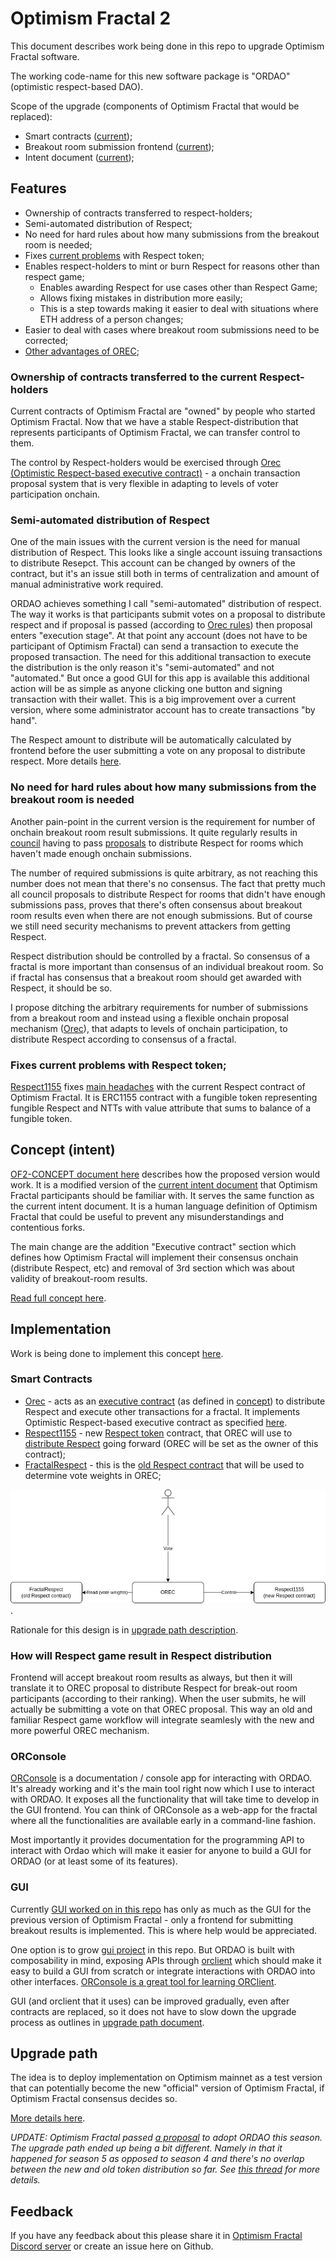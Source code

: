 # Optimism Fractal 2

This document describes work being done in this repo to upgrade Optimism Fractal software. 

The working code-name for this new software package is "ORDAO" (optimistic respect-based DAO). 

Scope of the upgrade (components of Optimism Fractal that would be replaced):

* Smart contracts ([current](../../op-fractal-1/op-fractal-sc/));
* Breakout room submission frontend ([current](../../op-fractal-1/op-fractal-frontend/));
* Intent document ([current](../../op-fractal-1/OP_Fractal_Intent_V2.pdf));

## Features

* Ownership of contracts transferred to respect-holders;
* Semi-automated distribution of Respect;
* No need for hard rules about how many submissions from the breakout room is needed;
* Fixes [current problems](https://www.notion.so/edencreators/Improve-representation-of-Respect-on-block-explorers-1201d818ff3a430fa662e4d5e398fb79) with Respect token;
* Enables respect-holders to mint or burn Respect for reasons other than respect game;
  * Enables awarding Respect for use cases other than Respect Game;
  * Allows fixing mistakes in distribution more easily;
  * This is a step towards making it easier to deal with situations where ETH address of a person changes;
* Easier to deal with cases where breakout room submissions need to be corrected;
* [Other advantages of OREC](./OREC.md#orec-approach);

### Ownership of contracts transferred to the current Respect-holders
Current contracts of Optimism Fractal are "owned" by people who started Optimism Fractal. Now that we have a stable Respect-distribution that represents participants of Optimism Fractal, we can transfer control to them.

The control by Respect-holders would be exercised through [Orec (Optimistic Respect-based executive contract)](./OREC.md) - a onchain transaction proposal system that is very flexible in adapting to levels of voter participation onchain.

### Semi-automated distribution of Respect
One of the main issues with the current version is the need for manual distribution of Respect. This looks like a single account issuing transactions to distribute Resepct. This account can be changed by owners of the contract, but it's an issue still both in terms of centralization and amount of manual administrative work required.

ORDAO achieves something I call "semi-automated" distribution of respect. The way it works is that participants submit votes on a proposal to distribute respect and if proposal is passed (according to [Orec rules](./OREC.md#specification)) then proposal enters "execution stage". At that point any account (does not have to be participant of Optimism Fractal) can send a transaction to execute the proposed transaction. The need for this additional transaction to execute the distribution is the only reason it's "semi-automated" and not "automated." But once a good GUI for this app is available this additional action will be as simple as anyone clicking one button and signing transaction with their wallet. This is a big improvement over a current version, where some administrator account has to create transactions "by hand".

The Respect amount to distribute will be automatically calculated by frontend before the user submitting a vote on any proposal to distribute respect. More details [here](#how-will-respect-game-result-in-respect-distribution).

### No need for hard rules about how many submissions from the breakout room is needed
Another pain-point in the current version is the requirement for number of onchain breakout room result submissions. It quite regularly results in [council](../of1/OP_Fractal_Intent_V2.pdf) having to pass [proposals](https://snapshot.org/#/optimismfractal.eth) to distribute Respect for rooms which haven't made enough onchain submissions.

The number of required submissions is quite arbitrary, as not reaching this number does not mean that there's no consensus. The fact that pretty much all council proposals to distribute Respect for rooms that didn't have enough submissions pass, proves that there's often consensus about breakout room results even when there are not enough submissions. But of course we still need security mechanisms to prevent attackers from getting Respect.

Respect distribution should be controlled by a fractal. So consensus of a fractal is more important than consensus of an individual breakout room. So if fractal has consensus that a breakout room should get awarded with Respect, it should be so. 

I propose ditching the arbitrary requirements for number of submissions from a breakout room and instead using a flexible onchain proposal mechanism ([Orec](./OREC.md)), that adapts to levels of onchain participation, to distribute Respect according to consensus of a fractal.

### Fixes current problems with Respect token;
[Respect1155](../contracts/respect1155/) fixes [main headaches](https://www.notion.so/edencreators/Improve-representation-of-Respect-on-block-explorers-1201d818ff3a430fa662e4d5e398fb79) with the current Respect contract of Optimism Fractal. It is ERC1155 contract with a fungible token representing fungible Respect and NTTs with value attribute that sums to balance of a fungible token.

## Concept (intent)

[OF2-CONCEPT document here](./OF2-CONCEPT.md) describes how the proposed version would work. It is a modified version of the [current intent document](../of1/OP_Fractal_Intent_V2.pdf) that Optimism Fractal participants should be familiar with. It serves the same function as the current intent document. It is a human language definition of Optimism Fractal that could be useful to prevent any misunderstandings and contentious forks.

The main change are the addition "Executive contract" section which defines how Optimism Fractal will implement their consensus onchain (distribute Respect, etc) and removal of 3rd section which was about validity of breakout-room results.

[Read full concept here](./OF2-CONCEPT.md).

## Implementation

Work is being done to implement this concept [here](../).

### Smart Contracts

* [Orec](../contracts/orec) - acts as an [executive contract](./OF2-CONCEPT.md#6-executive-contract) (as defined in [concept](#concept-intent)) to distribute Respect and execute other transactions for a fractal. It implements Optimistic Respect-based executive contract as specified [here](./OREC.md).
* [Respect1155](../contracts/respect1155/) - new [Respect token](./OF2-CONCEPT.md#3-respect) contract, that OREC will use to [distribute Respect](./OF2-CONCEPT.md#4-respect-distribution) going forward (OREC will be set as the owner of this contract);
* [FractalRespect](../../op-fractal-1/op-fractal-sc/contracts/FractalRespect.sol) - this is the [old Respect contract](./OF2-CONCEPT.md#5-parent-respect-token) that will be used to determine vote weights in OREC;

![Smart contracts](./ordao-scs.drawio.png).

Rationale for this design is in [upgrade path description](./UPGRADE_PATH.md).

### How will Respect game result in Respect distribution
Frontend will accept breakout room results as always, but then it will translate it to OREC proposal to distribute Respect for break-out room participants (according to their ranking). When the user submits, he will actually be submitting a vote on that OREC proposal. This way an old and familiar Respect game workflow will integrate seamlesly with the new and more powerful OREC mechanism.

### ORConsole
[ORConsole](../apps/console) is a documentation / console app for interacting with ORDAO. It's already working and it's the main tool right now which I use to interact with ORDAO. It exposes all the functionality that will take time to develop in the GUI frontend. You can think of ORConsole as a web-app for the fractal where all the functionalities are available early in a command-line fashion.

Most importantly it provides documentation for the programming API to interact with Ordao which will make it easier for anyone to build a GUI for ORDAO (or at least some of its features).

### GUI
Currently [GUI worked on in this repo](../apps/gui) has only as much as the GUI for the previous version of Optimism Fractal - only a frontend for submitting breakout results is implemented. This is where help would be appreciated.

One option is to grow [gui project](../apps/gui) in this repo. But ORDAO is built with composability in mind, exposing APIs through [orclient](../libs/orclient) which should make it easy to build a GUI from scratch or integrate interactions with ORDAO into other interfaces. [ORConsole is a great tool for learning ORClient](#orconsole).

GUI (and orclient that it uses) can be improved gradually, even after contracts are replaced, so it does not have to slow down the upgrade process as outlines in [upgrade path document](./UPGRADE_PATH.md).

## Upgrade path

The idea is to deploy implementation on Optimism mainnet as a test version that can potentially become the new "official" version of Optimism Fractal, if Optimism Fractal consensus decides so. 

[More details here](./UPGRADE_PATH.md).

*UPDATE: Optimism Fractal passed [a proposal](https://snapshot.org/#/optimismfractal.eth/proposal/0x3c35f474b1e2c037f32455abd75d027aa29d402200ac649fecb8b46c789c26a3) to adopt ORDAO this season. The upgrade path ended up being a bit different. Namely in that it happened for season 5 as opposed to season 4 and there's no overlap between the new and old token distribution so far. See [this thread](https://discord.com/channels/1164572177115398184/1164572177878765591/1298633304383426621) for more details.*

## Feedback
If you have any feedback about this please share it in [Optimism Fractal Discord server](https://discord.gg/dJgrP8ekYC) or create an issue here on Github.

